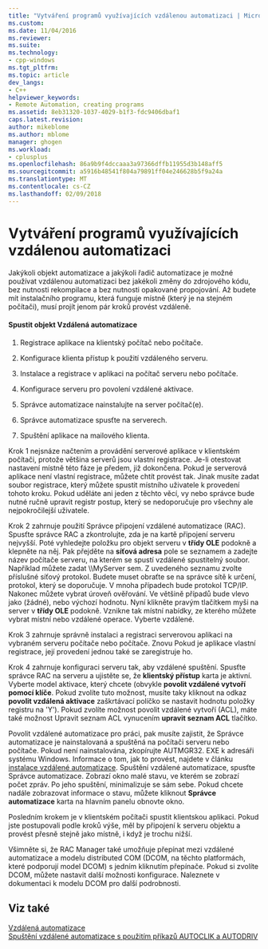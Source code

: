 ```yaml
---
title: "Vytváření programů využívajících vzdálenou automatizaci | Microsoft Docs"
ms.custom: 
ms.date: 11/04/2016
ms.reviewer: 
ms.suite: 
ms.technology:
- cpp-windows
ms.tgt_pltfrm: 
ms.topic: article
dev_langs:
- C++
helpviewer_keywords:
- Remote Automation, creating programs
ms.assetid: 8eb31320-1037-4029-b1f3-fdc9406dbaf1
caps.latest.revision: 
author: mikeblome
ms.author: mblome
manager: ghogen
ms.workload:
- cplusplus
ms.openlocfilehash: 86a9b9f4dccaaa3a97366dffb11955d3b148aff5
ms.sourcegitcommit: a5916b48541f804a79891ff04e246628b5f9a24a
ms.translationtype: MT
ms.contentlocale: cs-CZ
ms.lasthandoff: 02/09/2018
---
```

# <a name="creating-programs-that-use-remote-automation"></a>Vytváření programů využívajících vzdálenou automatizaci
Jakýkoli objekt automatizace a jakýkoli řadič automatizace je možné používat vzdálenou automatizaci bez jakékoli změny do zdrojového kódu, bez nutnosti rekompilace a bez nutnosti opakované propojování. Až budete mít instalačního programu, která funguje místně (který je na stejném počítači), musí projít jenom pár kroků provést vzdáleně.  
  
#### <a name="to-execute-the-remote-automation-object"></a>Spustit objekt Vzdálená automatizace  
  
1.  Registrace aplikace na klientský počítač nebo počítače.  
  
2.  Konfigurace klienta přístup k použití vzdáleného serveru.  
  
3.  Instalace a registrace v aplikaci na počítač serveru nebo počítače.  
  
4.  Konfigurace serveru pro povolení vzdálené aktivace.  
  
5.  Správce automatizace nainstalujte na server počítač(e).  
  
6.  Správce automatizace spusťte na serverech.  
  
7.  Spuštění aplikace na mailového klienta.  
  
 Krok 1 nejsnáze načtením a provádění serverové aplikace v klientském počítači, protože většina serverů jsou vlastní registrace. Je-li otestovat nastavení místně této fáze je předem, již dokončena. Pokud je serverová aplikace není vlastní registrace, můžete chtít provést tak. Jinak musíte zadat soubor registrace, který můžete spustit místního uživatele k provedení tohoto kroku. Pokud uděláte ani jeden z těchto věcí, vy nebo správce bude nutné ručně upravit registr postup, který se nedoporučuje pro všechny ale nejpokročilejší uživatele.  
  
 Krok 2 zahrnuje použití Správce připojení vzdálené automatizace (RAC). Spusťte správce RAC a zkontrolujte, zda je na kartě připojení serveru nejvyšší. Poté vyhledejte položku pro objekt serveru v **třídy OLE** podokně a klepněte na něj. Pak přejděte na **síťová adresa** pole se seznamem a zadejte název počítače serveru, na kterém se spustí vzdálené spustitelný soubor. Například můžete zadat \\\MyServer sem. Z uvedeného seznamu zvolte příslušné síťový protokol. Budete muset obraťte se na správce sítě k určení, protokol, který se doporučuje. V mnoha případech bude protokol TCP/IP. Nakonec můžete vybrat úroveň ověřování. Ve většině případů bude vlevo jako (žádné), nebo výchozí hodnotu. Nyní klikněte pravým tlačítkem myši na server v **třídy OLE** podokně. Vznikne tak místní nabídky, ze kterého můžete vybrat místní nebo vzdálené operace. Vyberte vzdálené.  
  
 Krok 3 zahrnuje správně instalaci a registraci serverovou aplikaci na vybraném serveru počítače nebo počítače. Znovu Pokud je aplikace vlastní registrace, její provedení jednou také se zaregistruje ho.  
  
 Krok 4 zahrnuje konfiguraci serveru tak, aby vzdálené spuštění. Spusťte správce RAC na serveru a ujistěte se, že **klientský přístup** karta je aktivní. Vyberte model aktivace, který chcete (obvykle **povolit vzdálené vytvoří pomocí klíče**. Pokud zvolíte tuto možnost, musíte taky kliknout na odkaz **povolit vzdálená aktivace** zaškrtávací políčko se nastavit hodnotu položky registru na 'Y'). Pokud zvolíte možnost povolit vzdálené vytvoří (ACL), máte také možnost Upravit seznam ACL vynucením **upravit seznam ACL** tlačítko.  
  
 Povolit vzdálené automatizace pro práci, pak musíte zajistit, že Správce automatizace je nainstalovaná a spuštěná na počítači serveru nebo počítače. Pokud není nainstalována, zkopírujte AUTMGR32. EXE k adresáři systému Windows. Informace o tom, jak to provést, najdete v článku [instalace vzdálené automatizace](../mfc/remote-automation-installation.md). Spuštění vzdálené automatizace, spusťte Správce automatizace. Zobrazí okno malé stavu, ve kterém se zobrazí počet zpráv. Po jeho spuštění, minimalizuje se sám sebe. Pokud chcete nadále zobrazovat informace o stavu, můžete kliknout **Správce automatizace** karta na hlavním panelu obnovte okno.  
  
 Posledním krokem je v klientském počítači spustit klientskou aplikaci. Pokud jste postupovali podle kroků výše, měl by připojení k serveru objektu a provést přesně stejně jako místně, i když je trochu nižší.  
  
 Všimněte si, že RAC Manager také umožňuje přepínat mezi vzdálené automatizace a modelu distributed COM (DCOM, na těchto platformách, které podporují model DCOM) s jedním kliknutím přepínače. Pokud si zvolíte DCOM, můžete nastavit další možnosti konfigurace. Naleznete v dokumentaci k modelu DCOM pro další podrobnosti.  
  
## <a name="see-also"></a>Viz také  
 [Vzdálená automatizace](../mfc/remote-automation.md)   
 [Spuštění vzdálené automatizace s použitím příkazů AUTOCLIK a AUTODRIV](../mfc/running-remote-automation-using-autoclik-and-autodriv.md)

